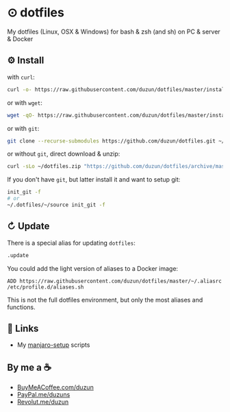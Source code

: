 # ⊙ dotfiles

My dotfiles (Linux, OSX &amp; Windows) for bash &amp; zsh (and sh) on PC &amp; server &amp; Docker

## ⚙ Install

with `curl`:

```sh
curl -o- https://raw.githubusercontent.com/duzun/dotfiles/master/install.sh | sh
```

or with `wget`:

```sh
wget -qO- https://raw.githubusercontent.com/duzun/dotfiles/master/install.sh | sh
```

or with `git`:

```sh
git clone --recurse-submodules https://github.com/duzun/dotfiles.git ~/.dotfiles && ~/.dotfiles/~/source init
```

or without `git`, direct download & unzip:

```sh
curl -sLo ~/dotfiles.zip "https://github.com/duzun/dotfiles/archive/master.zip" && unzip ~/dotfiles.zip -d ~ && mv ~/dotfiles-master ~/.dotfiles && ~/.dotfiles/~/source init
```

If you don't have `git`, but latter install it and want to setup git:

```sh
init_git -f
# or
~/.dotfiles/~/source init_git -f
```

## ↻ Update

There is a special alias for updating `dotfiles`:

```sh
.update
```

You could add the light version of aliases to a Docker image:

```docker
ADD https://raw.githubusercontent.com/duzun/dotfiles/master/~/.aliasrc /etc/profile.d/aliases.sh
```

This is not the full dotfiles environment, but only the most aliases and functions.

## 🔗 Links

- My [manjaro-setup](https://github.com/duzun/manjaro-setup) scripts


## By me a ☕

- [BuyMeACoffee.com/duzun](https://www.buymeacoffee.com/duzun)
- [PayPal.me/duzuns](https://www.paypal.me/duzuns)
- [Revolut.me/duzun](https://revolut.me/duzun)
